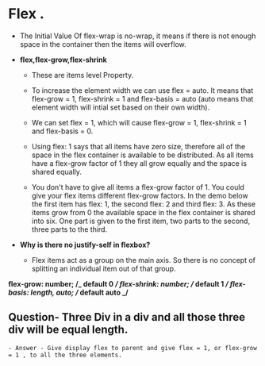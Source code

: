 # Flex .

- The Initial Value Of flex-wrap is no-wrap, it means if there is not enough space in the container then the items will overflow.

- **flex,flex-grow,flex-shrink**

  - These are items level Property.

  - To increase the element width we can use flex = auto. It means that flex-grow = 1, flex-shrink = 1 and flex-basis = auto (auto means that element width will intial set based on their own width).

  - We can set flex = 1, which will cause flex-grow = 1, flex-shrink = 1 and flex-basis = 0.

  - Using flex: 1 says that all items have zero size, therefore all of the space in the flex container is available to be distributed. As all items have a flex-grow factor of 1 they all grow equally and the space is shared equally.

  - You don't have to give all items a flex-grow factor of 1. You could give your flex items different flex-grow factors. In the demo below the first item has flex: 1, the second flex: 2 and third flex: 3. As these items grow from 0 the available space in the flex container is shared into six. One part is given to the first item, two parts to the second, three parts to the third.

- **Why is there no justify-self in flexbox?**

  - Flex items act as a group on the main axis. So there is no concept of splitting an individual item out of that group.

**flex-grow: number; /_ default 0 _/
flex-shrink: number; /_ default 1 _/
flex-basis: length, auto; /_ default auto _/**

## Question- Three Div in a div and all those three div will be equal length.

    - Answer - Give display flex to parent and give flex = 1, or flex-grow = 1 , to all the three elements.
